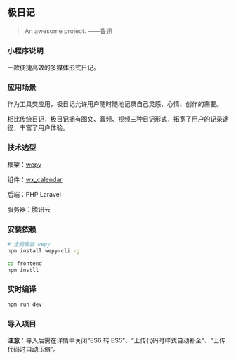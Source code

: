 ## 极日记

> An awesome project. ——鲁迅

### 小程序说明

一款便捷高效的多媒体形式日记。

### 应用场景

作为工具类应用，极日记允许用户随时随地记录自己灵感、心情、创作的需要。

相比传统日记，极日记拥有图文、音频、视频三种日记形式，拓宽了用户的记录途径，丰富了用户体验。

### 技术选型

框架：[wepy](https://github.com/Tencent/wepy)

组件：[wx_calendar](https://github.com/treadpit/wx_calendar)

后端：PHP Laravel

服务器：腾讯云

### 安装依赖

```bash
# 全局安装 wepy
npm install wepy-cli -g

cd frontend
npm instll
```

### 实时编译

```bash
npm run dev
```

### 导入项目

**注意**：导入后需在详情中关闭“ES6 转 ES5”、“上传代码时样式自动补全”、“上传代码时自动压缩”。
